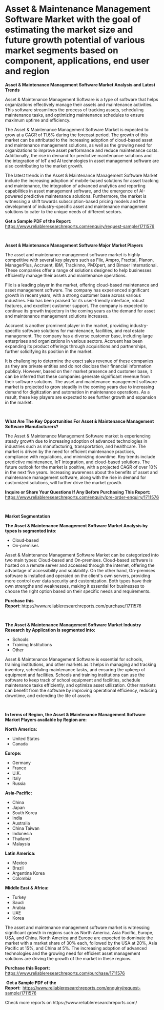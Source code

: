 <p><h1>Asset & Maintenance Management Software Market with the goal of estimating the market size and future growth potential of various market segments based on component, applications, end user and region</h1></p><p><strong>Asset & Maintenance Management Software Market Analysis and Latest Trends</strong></p>
<p><p>Asset & Maintenance Management Software is a type of software that helps organizations effectively manage their assets and maintenance activities. This software streamlines the process of tracking assets, scheduling maintenance tasks, and optimizing maintenance schedules to ensure maximum uptime and efficiency.</p><p>The Asset & Maintenance Management Software Market is expected to grow at a CAGR of 11.6% during the forecast period. The growth of this market can be attributed to the increasing adoption of cloud-based asset and maintenance management solutions, as well as the growing need for organizations to improve asset performance and reduce maintenance costs. Additionally, the rise in demand for predictive maintenance solutions and the integration of IoT and AI technologies in asset management software are also contributing to the market growth.</p><p>The latest trends in the Asset & Maintenance Management Software Market include the increasing adoption of mobile-based solutions for asset tracking and maintenance, the integration of advanced analytics and reporting capabilities in asset management software, and the emergence of AI-powered predictive maintenance solutions. Furthermore, the market is witnessing a shift towards subscription-based pricing models and the development of industry-specific asset and maintenance management solutions to cater to the unique needs of different sectors.</p></p>
<p><strong>Get a Sample PDF of the Report:&nbsp;</strong> <a href="https://www.reliableresearchreports.com/enquiry/request-sample/1711576">https://www.reliableresearchreports.com/enquiry/request-sample/1711576</a></p>
<p>&nbsp;</p>
<p><strong>Asset & Maintenance Management Software Major Market Players</strong></p>
<p><p>The asset and maintenance management software market is highly competitive with several key players such as Fiix, Ampro, Fracttal, Planon, ManagerPlus, Accruent, IBM, Trackinno, PMXpert, and Bimser International. These companies offer a range of solutions designed to help businesses efficiently manage their assets and maintenance operations.</p><p>Fiix is a leading player in the market, offering cloud-based maintenance and asset management software. The company has experienced significant growth in recent years, with a strong customer base across various industries. Fiix has been praised for its user-friendly interface, robust features, and excellent customer support. The company is expected to continue its growth trajectory in the coming years as the demand for asset and maintenance management solutions increases.</p><p>Accruent is another prominent player in the market, providing industry-specific software solutions for maintenance, facilities, and real estate management. The company has a diverse customer base, including large enterprises and organizations in various sectors. Accruent has been expanding its product offerings through acquisitions and partnerships, further solidifying its position in the market.</p><p>It is challenging to determine the exact sales revenue of these companies as they are private entities and do not disclose their financial information publicly. However, based on their market presence and customer base, it can be inferred that these companies generate significant revenue from their software solutions. The asset and maintenance management software market is projected to grow steadily in the coming years due to increasing demand for digitization and automation in maintenance operations. As a result, these key players are expected to see further growth and expansion in the market.</p></p>
<p>&nbsp;</p>
<p><strong>What Are The Key Opportunities For Asset & Maintenance Management Software Manufacturers?</strong></p>
<p><p>The Asset & Maintenance Management Software market is experiencing steady growth due to increasing adoption of advanced technologies in industries such as manufacturing, transportation, and healthcare. The market is driven by the need for efficient maintenance practices, compliance with regulations, and minimizing downtime. Key trends include predictive maintenance, IoT integration, and cloud-based solutions. The future outlook for the market is positive, with a projected CAGR of over 10% in the next five years. Increasing awareness about the benefits of asset and maintenance management software, along with the rise in demand for customized solutions, will further drive the market growth.</p></p>
<p><strong>Inquire or Share Your Questions If Any Before Purchasing This Report:</strong> <a href="https://www.reliableresearchreports.com/enquiry/pre-order-enquiry/1711576">https://www.reliableresearchreports.com/enquiry/pre-order-enquiry/1711576</a></p>
<p>&nbsp;</p>
<p><strong>Market Segmentation</strong></p>
<p><strong>The Asset & Maintenance Management Software Market Analysis by types is segmented into:</strong></p>
<p><ul><li>Cloud-based</li><li>On-premises</li></ul></p>
<p><p>Asset & Maintenance Management Software Market can be categorized into two main types: Cloud-based and On-premises. Cloud-based software is hosted on a remote server and accessed through the internet, offering the advantage of accessibility and scalability. On the other hand, On-premises software is installed and operated on the client's own servers, providing more control over data security and customization. Both types have their own strengths and weaknesses, making it essential for businesses to choose the right option based on their specific needs and requirements.</p></p>
<p><strong>Purchase this Report:&nbsp;</strong><a href="https://www.reliableresearchreports.com/purchase/1711576">https://www.reliableresearchreports.com/purchase/1711576</a></p>
<p>&nbsp;</p>
<p><strong>The Asset & Maintenance Management Software Market Industry Research by Application is segmented into:</strong></p>
<p><ul><li>Schools</li><li>Training Institutions</li><li>Other</li></ul></p>
<p><p>Asset & Maintenance Management Software is essential for schools, training institutions, and other markets as it helps in managing and tracking inventory, scheduling maintenance tasks, and ensuring the upkeep of equipment and facilities. Schools and training institutions can use the software to keep track of school equipment and facilities, schedule maintenance tasks efficiently, and optimize asset utilization. Other markets can benefit from the software by improving operational efficiency, reducing downtime, and extending the life of assets.</p></p>
<p>&nbsp;</p>
<p><strong>In terms of Region, the Asset & Maintenance Management Software Market Players available by Region are:</strong></p>
<p>
    <p> <strong> North America: </strong>
        <ul>
            <li>United States</li>
            <li>Canada</li>
        </ul>
        </p> 
    <p> <strong> Europe: </strong>
        <ul>
            <li>Germany</li>
            <li>France</li>
            <li>U.K.</li>
            <li>Italy</li>
            <li>Russia</li>
        </ul>
        </p> 
    <p> <strong> Asia-Pacific: </strong>
        <ul>
            <li>China</li>
            <li>Japan</li>
            <li>South Korea</li>
            <li>India</li>
            <li>Australia</li>
            <li>China Taiwan</li>
            <li>Indonesia</li>
            <li>Thailand</li>
            <li>Malaysia</li>
        </ul>
        </p> 
    <p> <strong> Latin America: </strong>
        <ul>
            <li>Mexico</li>
            <li>Brazil</li>
            <li>Argentina Korea</li>
            <li>Colombia</li>
        </ul>
        </p> 
    <p> <strong> Middle East & Africa: </strong>
        <ul>
            <li>Turkey</li>
            <li>Saudi</li>
            <li>Arabia</li>
            <li>UAE</li>
            <li>Korea</li>
        </ul>
    </p>
    </p>
<p><p>The asset and maintenance management software market is witnessing significant growth in regions such as North America, Asia Pacific, Europe, USA, and China. North America and Europe are expected to dominate the market with a market share of 30% each, followed by the USA at 20%, Asia Pacific at 15%, and China at 5%. The increasing adoption of advanced technologies and the growing need for efficient asset management solutions are driving the growth of the market in these regions.</p></p>
<p><strong>Purchase this Report: </strong><a href="https://www.reliableresearchreports.com/purchase/1711576">https://www.reliableresearchreports.com/purchase/1711576</a></p>
<p>&nbsp;<strong>Get a Sample PDF of the Report:&nbsp;&nbsp;</strong><a href="https://www.reliableresearchreports.com/enquiry/request-sample/1711576">https://www.reliableresearchreports.com/enquiry/request-sample/1711576</a></p>
<p><strong></strong></p>
<p>Check more reports on https://www.reliableresearchreports.com/</p>